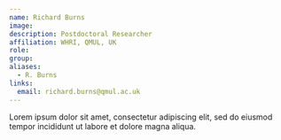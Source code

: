 ```yaml
---
name: Richard Burns
image: 
description: Postdoctoral Researcher
affiliation: WHRI, QMUL, UK
role:
group:
aliases:
  - R. Burns
links:
  email: richard.burns@qmul.ac.uk
---
```


Lorem ipsum dolor sit amet, consectetur adipiscing elit, sed do eiusmod tempor incididunt ut labore et dolore magna aliqua.
